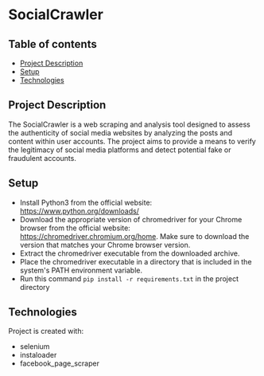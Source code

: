 # SocialCrawler

## Table of contents
* [Project Description](#Project-Decription)
* [Setup](#Setup)
* [Technologies](#Technologies)

## Project Description
The SocialCrawler is a web scraping and analysis tool designed to assess the authenticity of social media websites by analyzing the posts and content within user accounts. The project aims to provide a means to verify the legitimacy of social media platforms and detect potential fake or fraudulent accounts.


## Setup

* Install Python3 from the official website: https://www.python.org/downloads/
* Download the appropriate version of chromedriver for your Chrome browser from the official website: https://chromedriver.chromium.org/home. Make sure to download the version that matches your Chrome browser version.
* Extract the chromedriver executable from the downloaded archive.
* Place the chromedriver executable in a directory that is included in the system's PATH environment variable.
* Run this command ```pip install -r requirements.txt``` in the project directory

## Technologies
Project is created with:
* selenium
* instaloader
* facebook_page_scraper

